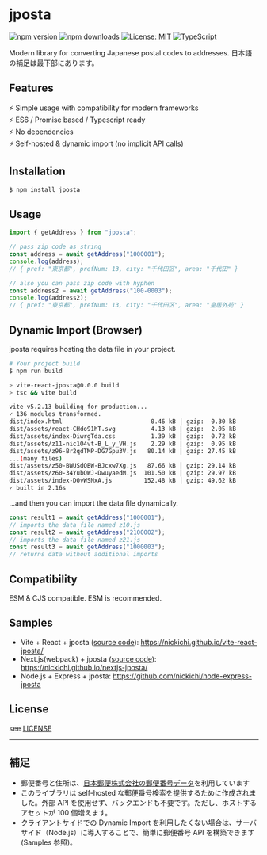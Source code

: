 # jposta

[![npm version](https://badge.fury.io/js/jposta.svg)](https://badge.fury.io/js/jposta)
[![npm downloads](https://img.shields.io/npm/dm/jposta.svg)](https://www.npmjs.com/package/jposta)
[![License: MIT](https://img.shields.io/badge/License-MIT-green.svg)](https://opensource.org/licenses/MIT)
[![TypeScript](https://img.shields.io/badge/TypeScript-007ACC?style=flat-square&logo=typescript&logoColor=white)](https://www.typescriptlang.org/)

Modern library for converting Japanese postal codes to addresses.
日本語の補足は最下部にあります。

## Features

⚡ Simple usage with compatibility for modern frameworks <br />
⚡ ES6 / Promise based / Typescript ready <br />
⚡ No dependencies <br />
⚡ Self-hosted & dynamic import (no implicit API calls)

## Installation

```bash
$ npm install jposta
```

## Usage

```javascript
import { getAddress } from "jposta";

// pass zip code as string
const address = await getAddress("1000001");
console.log(address);
// { pref: "東京都", prefNum: 13, city: "千代田区", area: "千代田" }

// also you can pass zip code with hyphen
const address2 = await getAddress("100-0003");
console.log(address2);
// { pref: "東京都", prefNum: 13, city: "千代田区", area: "皇居外苑" }
```

## Dynamic Import (Browser)

jposta requires hosting the data file in your project.

```bash
# Your project build
$ npm run build

> vite-react-jposta@0.0.0 build
> tsc && vite build

vite v5.2.13 building for production...
✓ 136 modules transformed.
dist/index.html                         0.46 kB │ gzip:  0.30 kB
dist/assets/react-CHdo91hT.svg          4.13 kB │ gzip:  2.05 kB
dist/assets/index-DiwrgTda.css          1.39 kB │ gzip:  0.72 kB
dist/assets/z11-nic1O4vt-B_L_y_VH.js    2.29 kB │ gzip:  0.95 kB
dist/assets/z96-Br2qdTMP-DG7Gpu3V.js   80.14 kB │ gzip: 27.45 kB
...(many files)
dist/assets/z50-BWUSdQBW-BJcxw7Xg.js   87.66 kB │ gzip: 29.14 kB
dist/assets/z60-34YubQWJ-DwuyaedM.js  101.50 kB │ gzip: 29.97 kB
dist/assets/index-D0vWSNxA.js         152.48 kB │ gzip: 49.62 kB
✓ built in 2.16s
```

...and then you can import the data file dynamically.

```javascript
const result1 = await getAddress("1000001");
// imports the data file named z10.js
const result2 = await getAddress("2100002");
// imports the data file named z21.js
const result3 = await getAddress("1000003");
// returns data without additional imports
```

## Compatibility

ESM & CJS compatible.
ESM is recommended.

## Samples

- Vite + React + jposta ([source code](https://github.com/nickichi/vite-react-jposta)):
  https://nickichi.github.io/vite-react-jposta/
- Next.js(webpack) + jposta ([source code](https://github.com/nickichi/nextjs-jposta)): https://nickichi.github.io/nextjs-jposta/
- Node.js + Express + jposta: https://github.com/nickichi/node-express-jposta

## License

see [LICENSE](./LICENSE)

---

## 補足

- 郵便番号と住所は、[日本郵便株式会社の郵便番号データ](https://www.post.japanpost.jp/zipcode/download.html)を利用しています
- このライブラリは self-hosted な郵便番号検索を提供するために作成されました。外部 API を使用せず、バックエンドも不要です。ただし、ホストするアセットが 100 個増えます。
- クライアントサイドでの Dynamic Import を利用したくない場合は、サーバサイド（Node.js）に導入することで、簡単に郵便番号 API を構築できます(Samples 参照)。
